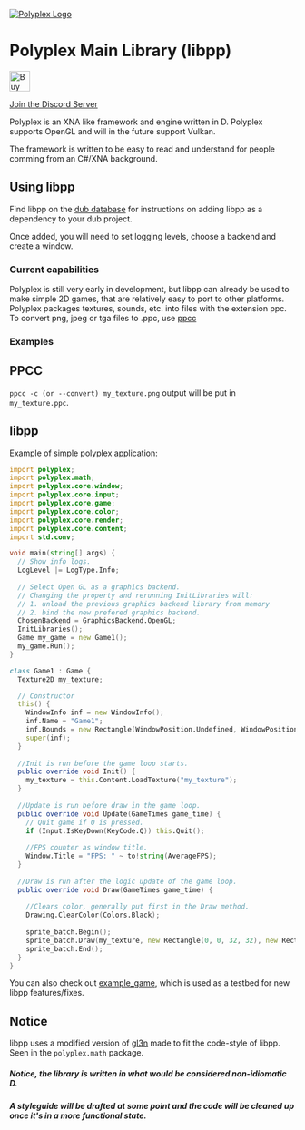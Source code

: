 [![Polyplex Logo][logo]](https://github.com/PolyplexEngine/ppbranding)

# Polyplex Main Library (libpp)
<a href='https://ko-fi.com/O4O59UGN' target='_blank'><img height='36' style='border:0px;height:36px;' src='https://az743702.vo.msecnd.net/cdn/kofi2.png?v=0' border='0' alt='Buy Clipsey a Coffee at ko-fi.com' /></a>

[Join the Discord Server](https://discord.gg/Dus5ArV)

Polyplex is an XNA like framework and engine written in D. Polyplex supports OpenGL and will in the future support Vulkan.

The framework is written to be easy to read and understand for people comming from an C#/XNA background.

## Using libpp
Find libpp on the [dub database](https://code.dlang.org/packages/pp) for instructions on adding libpp as a dependency to your dub project.

Once added, you will need to set logging levels, choose a backend and create a window.

### Current capabilities
Polyplex is still very early in development, but libpp can already be used to make simple 2D games, that are relatively easy to port to other platforms.
Polyplex packages textures, sounds, etc. into files with the extension ppc. To convert png, jpeg or tga files to .ppc, use [ppcc](https://github.com/PolyplexEngine/ppcc)


### Examples
## PPCC
`ppcc -c (or --convert) my_texture.png` output will be put in `my_texture.ppc`.

## libpp
Example of simple polyplex application:
```d
import polyplex;
import polyplex.math;
import polyplex.core.window;
import polyplex.core.input;
import polyplex.core.game;
import polyplex.core.color;
import polyplex.core.render;
import polyplex.core.content;
import std.conv;

void main(string[] args) {
  // Show info logs.
  LogLevel |= LogType.Info;
  
  // Select Open GL as a graphics backend.
  // Changing the property and rerunning InitLibraries will:
  // 1. unload the previous graphics backend library from memory
  // 2. bind the new prefered graphics backend.
  ChosenBackend = GraphicsBackend.OpenGL;
  InitLibraries();
  Game my_game = new Game1();
  my_game.Run();
}

class Game1 : Game {
  Texture2D my_texture;

  // Constructor
  this() {
    WindowInfo inf = new WindowInfo();
    inf.Name = "Game1";
    inf.Bounds = new Rectangle(WindowPosition.Undefined, WindowPosition.Undefined, 1080, 1024);
    super(inf);
  }
  
  //Init is run before the game loop starts.
  public override void Init() {
    my_texture = this.Content.LoadTexture("my_texture");
  }
  
  //Update is run before draw in the game loop.
  public override void Update(GameTimes game_time) {
    // Quit game if Q is pressed.
    if (Input.IsKeyDown(KeyCode.Q)) this.Quit();
    
    //FPS counter as window title.
    Window.Title = "FPS: " ~ to!string(AverageFPS);
  }
  
  //Draw is run after the logic update of the game loop.
  public override void Draw(GameTimes game_time) {
  
    //Clears color, generally put first in the Draw method.
    Drawing.ClearColor(Colors.Black);
    
    sprite_batch.Begin();
    sprite_batch.Draw(my_texture, new Rectangle(0, 0, 32, 32), new Rectangle(0, 0, my_texture.Width, my_texture.Height), Color.White);
    sprite_batch.End();
  }
}
```

You can also check out [example_game](https://github.com/PolyplexEngine/example_game), which is used as a testbed for new libpp features/fixes.

## Notice
libpp uses a modified version of [gl3n](https://github.com/Dav1dde/gl3n) made to fit the code-style of libpp. Seen in the `polyplex.math` package.

##### Notice, the library is written in what would be considered non-idiomatic D.
##### A styleguide will be drafted at some point and the code will be cleaned up once it's in a more functional state.

[logo]: https://github.com/PolyplexEngine/ppbranding/blob/master/polyplex3.jpg
